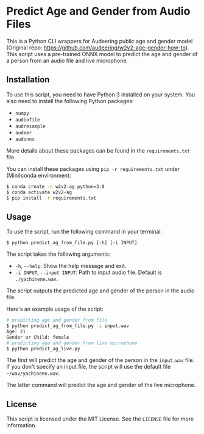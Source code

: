 # Predict Age and Gender from Audio Files  
This is a Python CLI wrappers for Audeering public age and gender model (Original repo: https://github.com/audeering/w2v2-age-gender-how-to).
This script uses a pre-trained ONNX model to predict the age and gender of a person from an audio file and live microphone.

## Installation

To use this script, you need to have Python 3 installed on your system. You also need to install the following Python packages:

- `numpy`
- `audiofile`
- `audresample`
- `audeer`
- `audonnx`

More details about these packages can be found in the `requirements.txt` file.

You can install these packages using `pip -r requirements.txt` under (Mini)conda environment:

```bash
$ conda create -n w2v2-ag python=3.9
$ conda activate w2v2-ag
$ pip install -r requirements.txt

```

## Usage

To use the script, run the following command in your terminal:

```
$ python predict_ag_from_file.py [-h] [-i INPUT]
```

The script takes the following arguments:

- `-h`, `--help`: Show the help message and exit.
- `-i INPUT`, `--input INPUT`: Path to input audio file. Default is `./yachinene.wav`.

The script outputs the predicted age and gender of the person in the audio file.

Here's an example usage of the script:

```bash
# predicting age and gender from file
$ python predict_ag_from_file.py -i input.wav
Age: 21
Gender or Child: female
# predicting age and gender from live microphone
$ python predict_ag_live.py
```

The first will predict the age and gender of the person in the `input.wav` file.
If you don't specify an input file, the script will use the default file `~/wav/yachinene.wav`.

The latter command will predict the age and gender of the live microphone.

## License

This script is licensed under the MIT License. See the `LICENSE` file for more information.
